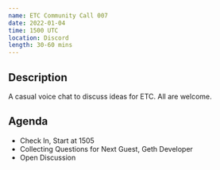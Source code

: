 ```yaml
---
name: ETC Community Call 007
date: 2022-01-04
time: 1500 UTC
location: Discord
length: 30-60 mins
---
```


## Description

A casual voice chat to discuss ideas for ETC. All are welcome.

## Agenda

- Check In, Start at 1505
- Collecting Questions for Next Guest, Geth Developer
- Open Discussion

